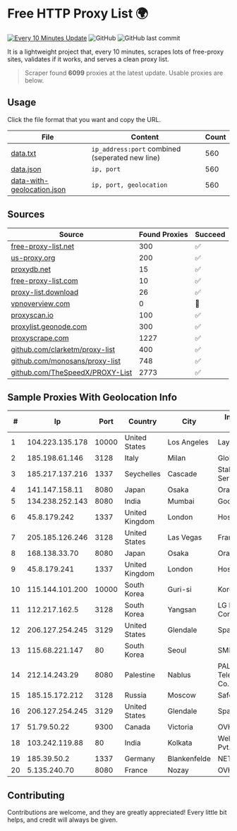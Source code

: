 
# Free HTTP Proxy List 🌍

[![Every 10 Minutes Update](https://github.com/mertguvencli/http-proxy-list/actions/workflows/main.yml/badge.svg?branch=main)](https://github.com/mertguvencli/http-proxy-list/actions/workflows/main.yml)
![GitHub](https://img.shields.io/github/license/mertguvencli/http-proxy-list)
![GitHub last commit](https://img.shields.io/github/last-commit/mertguvencli/http-proxy-list)

It is a lightweight project that, every 10 minutes, scrapes lots of free-proxy sites, validates if it works, and serves a clean proxy list.


> Scraper found **6099** proxies at the latest update. Usable proxies are below.

## Usage

Click the file format that you want and copy the URL.


|File|Content|Count|
|----|-------|-----|
|[data.txt](https://raw.githubusercontent.com/mertguvencli/http-proxy-list/main/proxy-list/data.txt)|`ip_address:port` combined (seperated new line)|560|
|[data.json](https://raw.githubusercontent.com/mertguvencli/http-proxy-list/main/proxy-list/data.json)|`ip, port`|560|
|[data-with-geolocation.json](https://raw.githubusercontent.com/mertguvencli/http-proxy-list/main/proxy-list/data-with-geolocation.json)|`ip, port, geolocation`|560|

## Sources

|Source|Found Proxies|Succeed|
|------|-------------|-------|
|[free-proxy-list.net](https://free-proxy-list.net)|300|✅|
|[us-proxy.org](https://www.us-proxy.org)|200|✅|
|[proxydb.net](http://proxydb.net)|15|✅|
|[free-proxy-list.com](https://free-proxy-list.com/?page=&port=&type%5B%5D=http&type%5B%5D=https&up_time=0&search=Search)|10|✅|
|[proxy-list.download](https://www.proxy-list.download/HTTP)|26|✅|
|[vpnoverview.com](https://vpnoverview.com/privacy/anonymous-browsing/free-proxy-servers)|0|🚫|
|[proxyscan.io](https://www.proxyscan.io)|100|✅|
|[proxylist.geonode.com](https://proxylist.geonode.com/api/proxy-list?limit=300&page=1&sort_by=lastChecked&sort_type=desc&protocols=http,https)|300|✅|
|[proxyscrape.com](https://api.proxyscrape.com/v2/?request=displayproxies&protocol=http&timeout=10000&country=all&ssl=all&anonymity=all)|1227|✅|
|[github.com/clarketm/proxy-list](https://raw.githubusercontent.com/clarketm/proxy-list/master/proxy-list-raw.txt)|400|✅|
|[github.com/monosans/proxy-list](https://raw.githubusercontent.com/monosans/proxy-list/main/proxies/http.txt)|748|✅|
|[github.com/TheSpeedX/PROXY-List](https://raw.githubusercontent.com/TheSpeedX/PROXY-List/master/http.txt)|2773|✅|


## Sample Proxies With Geolocation Info

|#|Ip|Port|Country|City|Internet Service Provider|
|-|--|----|-------|----|-------------------------|
|1|104.223.135.178|10000|United States|Los Angeles|LayerHost|
|2|185.198.61.146|3128|Italy|Milan|Global Router LLC|
|3|185.217.137.216|1337|Seychelles|Cascade|Stallion Network Services Limited|
|4|141.147.158.11|8080|Japan|Osaka|Oracle Corporation|
|5|134.238.252.143|8080|India|Mumbai|Google LLC|
|6|45.8.179.242|1337|United Kingdom|London|Hostland LLC|
|7|205.185.126.246|3128|United States|Las Vegas|FranTech Solutions|
|8|168.138.33.70|8080|Japan|Osaka|Oracle Corporation|
|9|45.8.179.241|1337|United Kingdom|London|Hostland LLC|
|10|115.144.101.200|10000|South Korea|Guri-si|Korea Telecom|
|11|112.217.162.5|3128|South Korea|Yangsan|LG DACOM Corporation|
|12|206.127.254.245|3129|United States|Glendale|Spartan Host Ltd|
|13|115.68.221.147|80|South Korea|Seoul|SMILESERV|
|14|212.14.243.29|8080|Palestine|Nablus|PALTEL (Palestine Telecommunications Co.).|
|15|185.15.172.212|3128|Russia|Moscow|SafeData LLC|
|16|206.127.254.245|3129|United States|Glendale|Spartan Host Ltd|
|17|51.79.50.22|9300|Canada|Victoria|OVH SAS|
|18|103.242.119.88|80|India|Kolkata|Web Werks India Pvt. Ltd.|
|19|185.39.50.2|1337|Germany|Blankenfelde|NETZNUTZ|
|20|5.135.240.70|8080|France|Nozay|OVH SAS|



## Contributing

Contributions are welcome, and they are greatly appreciated! Every
little bit helps, and credit will always be given.

